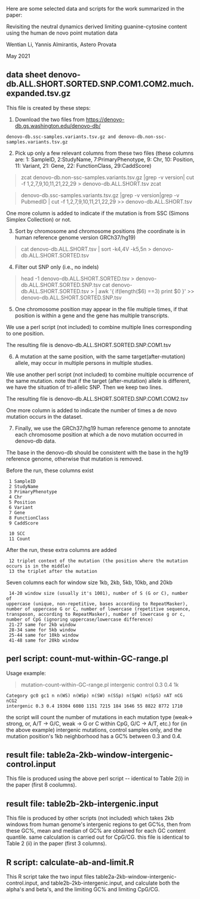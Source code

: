 Here are some selected data and scripts for the work summarized in the paper:

Revisiting the neutral dynamics derived limiting guanine-cytosine content using the human de novo point mutation data

Wentian Li, Yannis Almirantis, Astero Provata

May 2021


data sheet denovo-db.ALL.SHORT.SORTED.SNP.COM1.COM2.much.expanded.tsv.gz
------------------------------------------------------------------------


This file is created by these steps:

1.   Download the two files from
    https://denovo-db.gs.washington.edu/denovo-db/

    denovo-db.ssc-samples.variants.tsv.gz and denovo-db.non-ssc-samples.variants.tsv.gz


2.   Pick up only a few relevant columns from these two files (these
    columns are: 1: SampleID, 2:StudyName, 7:PrimaryPhenotype, 9: Chr,
    10: Position, 11: Variant, 21: Gene, 22: FunctionClass, 29:CaddScore)

> zcat denovo-db.non-ssc-samples.variants.tsv.gz |grep -v version| cut -f 1,2,7,9,10,11,21,22,29 \> denovo-db.ALL.SHORT.tsv zcat

> denovo-db.ssc-samples.variants.tsv.gz |grep -v version|grep -v  PubmedID | cut -f 1,2,7,9,10,11,21,22,29 \>\> denovo-db.ALL.SHORT.tsv

One more column is added to indicate if the mutation is from SSC (Simons
Simplex Collection) or not.

3.  Sort by chromosome and chromosome positions (the coordinate is in
    human reference genome version GRCh37/hg19)

> cat denovo-db.ALL.SHORT.tsv | sort -k4,4V -k5,5n \>  denovo-db.ALL.SHORT.SORTED.tsv

4.   Filter out SNP only (i.e., no indels)

> head -1 denovo-db.ALL.SHORT.SORTED.tsv \>  denovo-db.ALL.SHORT.SORTED.SNP.tsv cat denovo-db.ALL.SHORT.SORTED.tsv \> | awk '{ if(length(\$6) ==3) print \$0 }' \>\>  denovo-db.ALL.SHORT.SORTED.SNP.tsv


5.  One chromosome position may appear in the file multiple times, if
    that position is within a gene and the gene has multiple transcripts. 

We use a perl script (not included) to combine multiple
    lines corresponding to one position. 

The resulting file is
    denovo-db.ALL.SHORT.SORTED.SNP.COM1.tsv

6.   A mutation at the same position, with the same
    target(after-mutation) allele, may occur in multiple persons in
    multiple studies. 

We use another perl script (not included) to
    combine multiple occurrence of the same mutation. note that if the
    target (after-mutation) allele is different, we have the situation
    of tri-allelic SNP. Then we keep two lines. 

The resulting file is denovo-db.ALL.SHORT.SORTED.SNP.COM1.COM2.tsv

One more column is added to indicate the number of times a de novo
mutation occurs in the dataset.

7.   Finally, we use the GRCh37/hg19 human reference genome to annotate
    each chromosome position at which a de novo mutation occurred in
    denovo-db data. 

The base in the denovo-db should be consistent with
    the base in the hg19 reference genome, otherwise that mutation is removed.

Before the run, these columns exist

```
 1 SampleID 
 2 StudyName 
 3 PrimaryPhenotype 
 4 Chr 
 5 Position 
 6 Variant 
 7 Gene 
 8 FunctionClass 
 9 CaddScore

 10 SCC 
 11 Count
```

After the run, these extra columns are added 
```
 12 triplet context of the mutation (the position where the mutation occurs is in the middle) 
 13 the triplet after the mutation
```

Seven columns each for window size 1kb, 2kb, 5kb, 10kb, and 20kb
```
 14-20 window size (usually it's 1001), number of S (G or C), number of
uppercase (unique, non-repetitive, bases according to RepeatMasker),
number of uppercase G or C, number of lowercase (repetitive sequence,
transposon, according to RepeatMasker), number of lowercase g or c,
number of CpG (ignoring uppercase/lowercase difference) 
 21-27 same for 2kb window 
 28-34 same for 5kb window 
 25-44 same for 10kb window 
 41-48 same for 20kb window
```


perl script: count-mut-within-GC-range.pl
-----------------------------------------


Usage example: 

> mutation-count-within-GC-range.pl intergenic control 0.3 0.4 1k

```
Category gc0 gc1 n n(WS) n(WSp) n(SW) n(SSp) n(SpW) n(SpS) nAT nCG nCG2
intergenic 0.3 0.4 19304 6080 1151 7215 184 1646 55 8822 8772 1710
```

the script will count the number of mutations in each mutation type
(weak-\> strong, or, A/T -\> G/C, weak -\> G or C within CpG, G/C -\>
A/T, etc.) for (in the above example) intergenic mutations, control
samples only, and the mutation position's 1kb neighborhood has a GC%
between 0.3 and 0.4.


result file: table2a-2kb-window-intergenic-control.input
--------------------------------------------------------


This file is produced using the above perl script -- identical to Table
2(i) in the paper (first 8 coolumns).


result file: table2b-2kb-intergenic.input
-----------------------------------------


This file is produced by other scripts (not included) which takes 2kb
windows from human genome's intergenic regions to get GC%s, then from
these GC%, mean and median of GC% are obtained for each GC content
quantile. same calculation is carried out for CpG/CG. this file is
identical to Table 2 (ii) in the paper (first 3 columns).


R script: calculate-ab-and-limit.R
-----------------------------------

This R script take the two input files table2a-2kb-window-intergenic-control.input,
and table2b-2kb-intergenic.input, and calculate both the alpha's and beta's,
and the limiting GC% and limiting CpG/CG.



